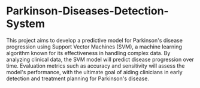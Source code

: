 # Parkinson-Diseases-Detection-System

This project aims to develop a predictive model for Parkinson's disease progression using Support Vector Machines (SVM), a machine learning algorithm known for its effectiveness in handling complex data. By analyzing clinical data, the SVM model will predict disease progression over time. Evaluation metrics such as accuracy and sensitivity will assess the model's performance, with the ultimate goal of aiding clinicians in early detection and treatment planning for Parkinson's disease.
